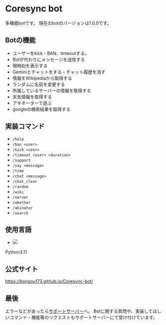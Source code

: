 # Coresync bot
多機能botです。
現在のbotのバージョンは1.0.0です。

## Botの機能
- ユーザーをkick・BAN、timeoutする。
- Botが代わりにメッセージを送信する
- 現時刻を表示する
- Geminiとチャットをする・チャット履歴を消す
- 情報をWikipediaから取得する
- ランダムに名前を変更する
- 所属しているサーバーの情報を取得する
- 天気情報を取得する
- アキネーターで遊ぶ
- googleの検索結果を取得する

## 実装コマンド
- `/help`
- `/ban <user>`
- `/kick <user>`
- `/timeout <user> <duration>`
- `/support`
- `/say <message>`
- `/time`
- `/chat <message>`
- `/chat_clear`
- `/random`
- `/wiki`
- `/server`
- `/whether`
- `/akinator`
- `/search`

## 使用言語
- <img src="https://img.shields.io/badge/-Python-3776AB.svg?logo=Python&style=popout">
Python3.11

## 公式サイト
https://kongou173.github.io/Coresync-bot/

## 最後
エラーなどがあったら[サポートサーバー](https://discord.gg/r594PHeNNp)へ。
Botに関する質問や、実装してほしいコマンド・機能等のリクエストもサポートサーバーにて受け付けています。
